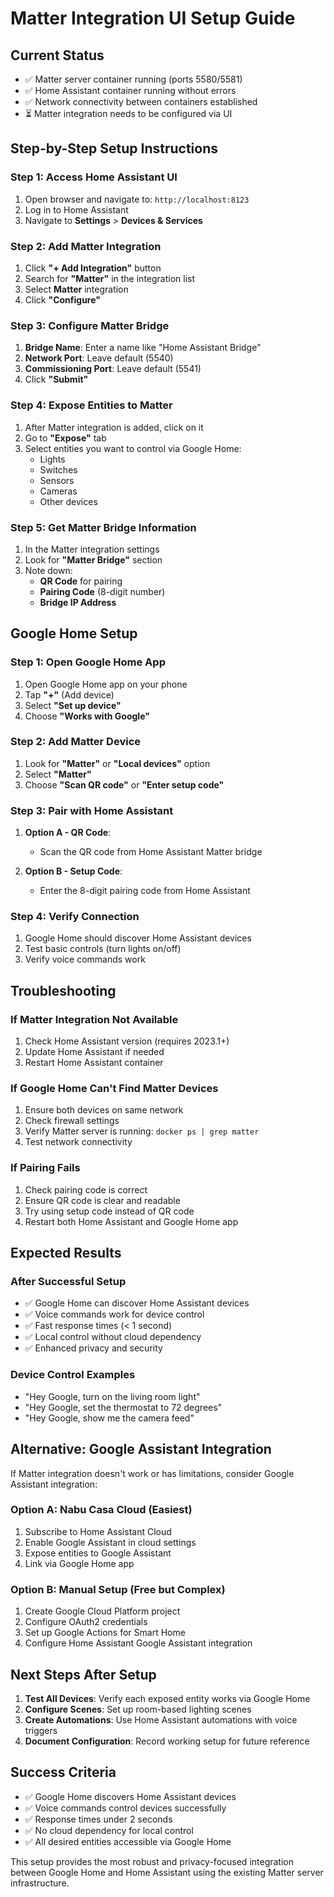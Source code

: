 # Matter Integration UI Setup Guide

## Current Status
- ✅ Matter server container running (ports 5580/5581)
- ✅ Home Assistant container running without errors
- ✅ Network connectivity between containers established
- ⏳ Matter integration needs to be configured via UI

## Step-by-Step Setup Instructions

### Step 1: Access Home Assistant UI
1. Open browser and navigate to: `http://localhost:8123`
2. Log in to Home Assistant
3. Navigate to **Settings** > **Devices & Services**

### Step 2: Add Matter Integration
1. Click **"+ Add Integration"** button
2. Search for **"Matter"** in the integration list
3. Select **Matter** integration
4. Click **"Configure"**

### Step 3: Configure Matter Bridge
1. **Bridge Name**: Enter a name like "Home Assistant Bridge"
2. **Network Port**: Leave default (5540)
3. **Commissioning Port**: Leave default (5541)
4. Click **"Submit"**

### Step 4: Expose Entities to Matter
1. After Matter integration is added, click on it
2. Go to **"Expose"** tab
3. Select entities you want to control via Google Home:
   - Lights
   - Switches
   - Sensors
   - Cameras
   - Other devices

### Step 5: Get Matter Bridge Information
1. In the Matter integration settings
2. Look for **"Matter Bridge"** section
3. Note down:
   - **QR Code** for pairing
   - **Pairing Code** (8-digit number)
   - **Bridge IP Address**

## Google Home Setup

### Step 1: Open Google Home App
1. Open Google Home app on your phone
2. Tap **"+"** (Add device)
3. Select **"Set up device"**
4. Choose **"Works with Google"**

### Step 2: Add Matter Device
1. Look for **"Matter"** or **"Local devices"** option
2. Select **"Matter"**
3. Choose **"Scan QR code"** or **"Enter setup code"**

### Step 3: Pair with Home Assistant
1. **Option A - QR Code**:
   - Scan the QR code from Home Assistant Matter bridge
   
2. **Option B - Setup Code**:
   - Enter the 8-digit pairing code from Home Assistant

### Step 4: Verify Connection
1. Google Home should discover Home Assistant devices
2. Test basic controls (turn lights on/off)
3. Verify voice commands work

## Troubleshooting

### If Matter Integration Not Available
1. Check Home Assistant version (requires 2023.1+)
2. Update Home Assistant if needed
3. Restart Home Assistant container

### If Google Home Can't Find Matter Devices
1. Ensure both devices on same network
2. Check firewall settings
3. Verify Matter server is running: `docker ps | grep matter`
4. Test network connectivity

### If Pairing Fails
1. Check pairing code is correct
2. Ensure QR code is clear and readable
3. Try using setup code instead of QR code
4. Restart both Home Assistant and Google Home app

## Expected Results

### After Successful Setup
- ✅ Google Home can discover Home Assistant devices
- ✅ Voice commands work for device control
- ✅ Fast response times (< 1 second)
- ✅ Local control without cloud dependency
- ✅ Enhanced privacy and security

### Device Control Examples
- "Hey Google, turn on the living room light"
- "Hey Google, set the thermostat to 72 degrees"
- "Hey Google, show me the camera feed"

## Alternative: Google Assistant Integration

If Matter integration doesn't work or has limitations, consider Google Assistant integration:

### Option A: Nabu Casa Cloud (Easiest)
1. Subscribe to Home Assistant Cloud
2. Enable Google Assistant in cloud settings
3. Expose entities to Google Assistant
4. Link via Google Home app

### Option B: Manual Setup (Free but Complex)
1. Create Google Cloud Platform project
2. Configure OAuth2 credentials
3. Set up Google Actions for Smart Home
4. Configure Home Assistant Google Assistant integration

## Next Steps After Setup

1. **Test All Devices**: Verify each exposed entity works via Google Home
2. **Configure Scenes**: Set up room-based lighting scenes
3. **Create Automations**: Use Home Assistant automations with voice triggers
4. **Document Configuration**: Record working setup for future reference

## Success Criteria

- ✅ Google Home discovers Home Assistant devices
- ✅ Voice commands control devices successfully
- ✅ Response times under 2 seconds
- ✅ No cloud dependency for local control
- ✅ All desired entities accessible via Google Home

This setup provides the most robust and privacy-focused integration between Google Home and Home Assistant using the existing Matter server infrastructure.

